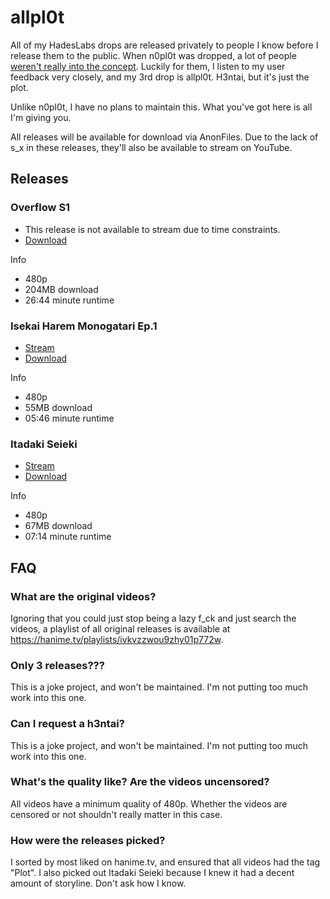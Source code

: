 # allpl0t
All of my HadesLabs drops are released privately to people I know before I release them to the public. When n0pl0t was dropped, a lot of people [weren't really into the concept](https://ibb.co/zR6p5Sg). Luckily for them, I listen to my user feedback very closely, and my 3rd drop is allpl0t. H3ntai, but it's just the plot.

Unlike n0pl0t, I have no plans to maintain this. What you've got here is all I'm giving you.

All releases will be available for download via AnonFiles. Due to the lack of s_x in these releases, they'll also be available to stream on YouTube.

## Releases
### Overflow S1
* This release is not available to stream due to time constraints.
* [Download](https://anonfiles.com/796cf1v5w7/Overflow_s1-480p-allpl0t_mp4)

Info
* 480p
* 204MB download
* 26:44 minute runtime

### Isekai Harem Monogatari Ep.1
* [Stream](https://youtu.be/SZXrnRsMYsY)
* [Download](https://anonfiles.com/Xaz1eevawe/Isekai_Harem_Monogatari_ep1-480p-allpl0t_mp4)

Info
* 480p
* 55MB download
* 05:46 minute runtime

### Itadaki Seieki
* [Stream](https://youtu.be/aa229dOGUtQ)
* [Download](https://anonfiles.com/74Efefv4w6/Itadaki_Seieki-480p-allpl0t_mp4)

Info
* 480p
* 67MB download
* 07:14 minute runtime

## FAQ
### What are the original videos?
Ignoring that you could just stop being a lazy f_ck and just search the videos, a playlist of all original releases is available at https://hanime.tv/playlists/ivkvzzwou9zhy01p772w.

### Only 3 releases???
This is a joke project, and won't be maintained. I'm not putting too much work into this one.

### Can I request a h3ntai?
This is a joke project, and won't be maintained. I'm not putting too much work into this one.

### What's the quality like? Are the videos uncensored?
All videos have a minimum quality of 480p. Whether the videos are censored or not shouldn't really matter in this case.

### How were the releases picked?
I sorted by most liked on hanime.tv, and ensured that all videos had the tag "Plot". I also picked out Itadaki Seieki because I knew it had a decent amount of storyline. Don't ask how I know.

